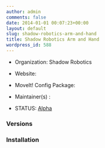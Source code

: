 ```yaml
---
author: admin
comments: false
date: 2014-01-01 00:07:23+00:00
layout: default
slug: shadow-robotics-arm-and-hand
title: Shadow Robotics Arm and Hand
wordpress_id: 588
---
```



	
  * Organization: Shadow Robotics

	
  * Website:

	
  * MoveIt! Config Package:

	
  * Maintainer(s) :

	
  * STATUS: [Alpha](/about/moveit-status/#legend)




### Versions








### Installation






